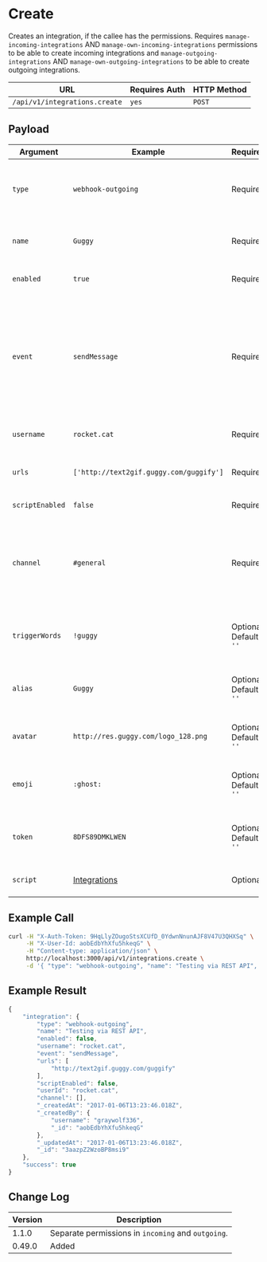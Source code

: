 # Create

Creates an integration, if the callee has the permissions. Requires `manage-incoming-integrations` AND `manage-own-incoming-integrations` permissions to be able to create incoming integrations and `manage-outgoing-integrations` AND `manage-own-outgoing-integrations` to be able to create outgoing integrations.

| URL                           | Requires Auth | HTTP Method |
| ----------------------------- | ------------- | ----------- |
| `/api/v1/integrations.create` | `yes`         | `POST`      |

## Payload

| Argument        | Example                                 | Required                 | Description                                                                                                                                                                                          |
| --------------- | --------------------------------------- | ------------------------ | ---------------------------------------------------------------------------------------------------------------------------------------------------------------------------------------------------- |
| `type`          | `webhook-outgoing`                      | Required                 | The type of integration to create, `webhook-outgoing` and `webhook-incoming` are supported.                                                                                                          |
| `name`          | `Guggy`                                 | Required                 | The name of the integration, only is show on the Administration area.                                                                                                                                |
| `enabled`       | `true`                                  | Required                 | Whether this integration should be enabled or not.                                                                                                                                                   |
| `event`         | `sendMessage`                           | Required                 | This field is required only for outgoing integration. The type of event, can be any of these: `sendMessage`, `fileUploaded`, `roomArchived`, `roomCreated`, `roomJoined`, `roomLeft`, `userCreated`. |
| `username`      | `rocket.cat`                            | Required                 | The username who to post this the messages as.                                                                                                                                                       |
| `urls`          | `['http://text2gif.guggy.com/guggify']` | Required                 | The urls to call whenever this integration is triggered.                                                                                                                                             |
| `scriptEnabled` | `false`                                 | Required                 | Whether the script should be enabled.                                                                                                                                                                |
| `channel`       | `#general`                              | Required                 | The channel, group, or `@username`. Can also be `all_public_channels`, `all_private_groups`, or `all_direct_messages`. Comma separated for more than one.                                            |
| `triggerWords`  | `!guggy`                                | Optional   Default: `''` | Specific words, separated by commas, which should trigger this integration.                                                                                                                          |
| `alias`         | `Guggy`                                 | Optional   Default: `''` | The alias which should be applied to messages when this integration is processed.                                                                                                                    |
| `avatar`        | `http://res.guggy.com/logo_128.png`     | Optional   Default: `''` | The logo to apply to the messages that this integration sends.                                                                                                                                       |
| `emoji`         | `:ghost:`                               | Optional   Default: `''` | The emoji which should be displayed as the avatar for messages from this integration.                                                                                                                |
| `token`         | `8DFS89DMKLWEN`                         | Optional   Default: `''` | If your integration requires a special token from the server (api key), use this.                                                                                                                    |
| `script`        | [Integrations](broken-reference)        | Optional                 | Script triggered when this integration is triggered.                                                                                                                                                 |

## Example Call

```bash
curl -H "X-Auth-Token: 9HqLlyZOugoStsXCUfD_0YdwnNnunAJF8V47U3QHXSq" \
     -H "X-User-Id: aobEdbYhXfu5hkeqG" \
     -H "Content-type: application/json" \
     http://localhost:3000/api/v1/integrations.create \
     -d '{ "type": "webhook-outgoing", "name": "Testing via REST API", "event": "sendMessage", "enabled": false, "username": "rocket.cat", "urls": ["http://text2gif.guggy.com/guggify"], "scriptEnabled": false }'
```

## Example Result

```javascript
{
    "integration": {
        "type": "webhook-outgoing",
        "name": "Testing via REST API",
        "enabled": false,
        "username": "rocket.cat",
        "event": "sendMessage",
        "urls": [
            "http://text2gif.guggy.com/guggify"
        ],
        "scriptEnabled": false,
        "userId": "rocket.cat",
        "channel": [],
        "_createdAt": "2017-01-06T13:23:46.018Z",
        "_createdBy": {
            "username": "graywolf336",
            "_id": "aobEdbYhXfu5hkeqG"
        },
        "_updatedAt": "2017-01-06T13:23:46.018Z",
        "_id": "3aazpZ2WzoBP8msi9"
    },
    "success": true
}
```

## Change Log

| Version | Description                                        |
| ------- | -------------------------------------------------- |
| 1.1.0   | Separate permissions in `incoming` and `outgoing`. |
| 0.49.0  | Added                                              |
